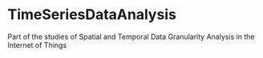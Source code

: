 # TimeSeriesDataAnalysis
Part of the studies of Spatial and Temporal Data Granularity Analysis in the Internet of Things
